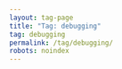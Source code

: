 ```yaml
---
layout: tag-page
title: "Tag: debugging"
tag: debugging
permalink: /tag/debugging/
robots: noindex
---
```

